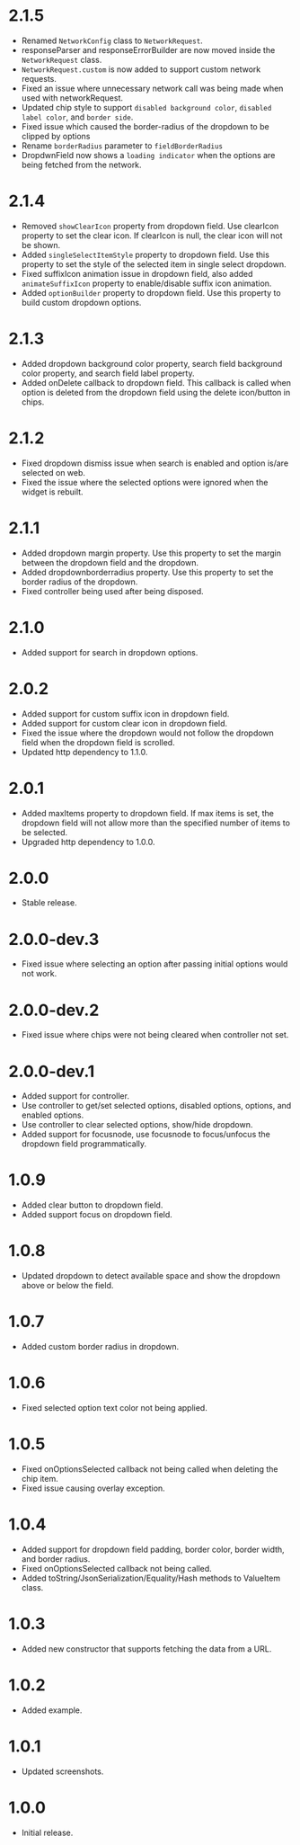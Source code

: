 # 2.1.5
- Renamed ```NetworkConfig``` class to ```NetworkRequest```.
- responseParser and responseErrorBuilder are now moved inside the ```NetworkRequest``` class.
- ```NetworkRequest.custom``` is now added to support custom network requests.
- Fixed an issue where unnecessary network call was being made when used with networkRequest.
- Updated chip style to support ```disabled background color```, ```disabled label color```, and ```border side```.
- Fixed issue which caused the border-radius of the dropdown to be clipped by options
- Rename ```borderRadius``` parameter to ```fieldBorderRadius```
- DropdwnField now shows a ```loading indicator``` when the options are being fetched from the network.

# 2.1.4
- Removed ```showClearIcon``` property from dropdown field. Use clearIcon property to set the clear icon. If clearIcon is null, the clear icon will not be shown.
- Added ```singleSelectItemStyle``` property to dropdown field. Use this property to set the style of the selected item in single select dropdown.
- Fixed suffixIcon animation issue in dropdown field, also added ```animateSuffixIcon``` property to enable/disable suffix icon animation.
- Added ```optionBuilder``` property to dropdown field. Use this property to build custom dropdown options.

# 2.1.3
- Added dropdown background color property, search field background color property, and search field label property.
- Added onDelete callback to dropdown field. This callback is called when option is deleted from the dropdown field using 
the delete icon/button in chips.

# 2.1.2
- Fixed dropdown dismiss issue when search is enabled and option is/are selected on web.
- Fixed the issue where the selected options were ignored when the widget is rebuilt.

# 2.1.1
- Added dropdown margin property. Use this property to set the margin between the dropdown field and the dropdown.
- Added dropdownborderradius property. Use this property to set the border radius of the dropdown.
- Fixed controller being used after being disposed.

# 2.1.0
- Added support for search in dropdown options.

# 2.0.2
- Added support for custom suffix icon in dropdown field.
- Added support for custom clear icon in dropdown field.
- Fixed the issue where the dropdown would not follow the dropdown field when the dropdown field is scrolled.
- Updated http dependency to 1.1.0.

# 2.0.1
- Added maxItems property to dropdown field. If max items is set, the dropdown field will not allow more than the specified number of items to be selected.
- Upgraded http dependency to 1.0.0.

# 2.0.0
- Stable release.

# 2.0.0-dev.3
- Fixed issue where selecting an option after passing initial options would not work.

# 2.0.0-dev.2
- Fixed issue where chips were not being cleared when controller not set.

# 2.0.0-dev.1
- Added support for controller.
- Use controller to get/set selected options, disabled options, options, and enabled options.
- Use controller to clear selected options, show/hide dropdown.
- Added support for focusnode, use focusnode to focus/unfocus the dropdown field programmatically.

# 1.0.9
- Added clear button to dropdown field.
- Added support focus on dropdown field.

# 1.0.8
- Updated dropdown to detect available space and show the dropdown above or below the field.

# 1.0.7
- Added custom border radius in dropdown.

# 1.0.6
- Fixed selected option text color not being applied.

# 1.0.5
- Fixed onOptionsSelected callback not being called when deleting the chip item.
- Fixed issue causing overlay exception.

# 1.0.4
- Added support for dropdown field padding, border color, border width, and border radius.
- Fixed onOptionsSelected callback not being called.
- Added toString/JsonSerialization/Equality/Hash methods to ValueItem class.

# 1.0.3
- Added new constructor that supports fetching the data from a URL.

# 1.0.2
- Added example.

# 1.0.1
- Updated screenshots.

# 1.0.0
- Initial release.